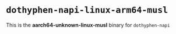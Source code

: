 # `dothyphen-napi-linux-arm64-musl`

This is the **aarch64-unknown-linux-musl** binary for `dothyphen-napi`
